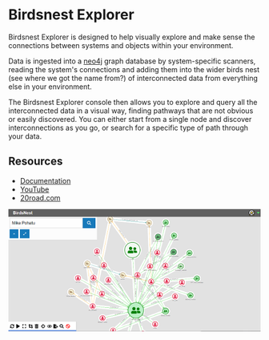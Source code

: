 # Birdsnest Explorer

Birdsnest Explorer is designed to help visually explore and make sense the connections between systems and objects within your environment. 

Data is ingested into a <a href="https://neo4j.com/" target="_blank">neo4j</a> graph database by system-specific scanners, reading the system's connections and adding them into the wider birds nest (see where we got the name from?) of interconnected data from everything else in your environment. 

The Birdsnest Explorer console then allows you to explore and query all the interconnected data in a visual way, finding pathways that are not obvious or easily discovered. You can either start from a single node and discover interconnections as you go, or search for a specific type of path through your data. 

## Resources

* [Documentation](/documentation/README.md "Documentation")
* [YouTube](https://www.youtube.com/playlist?list=PLbymiOxRQJvL01dXHwlRDcM0koccbGEro)
* [20road.com](https://www.20road.com/birdsnest-environment-discovery/)

![Console example](documentation/image/console_view1.png "Console example")
